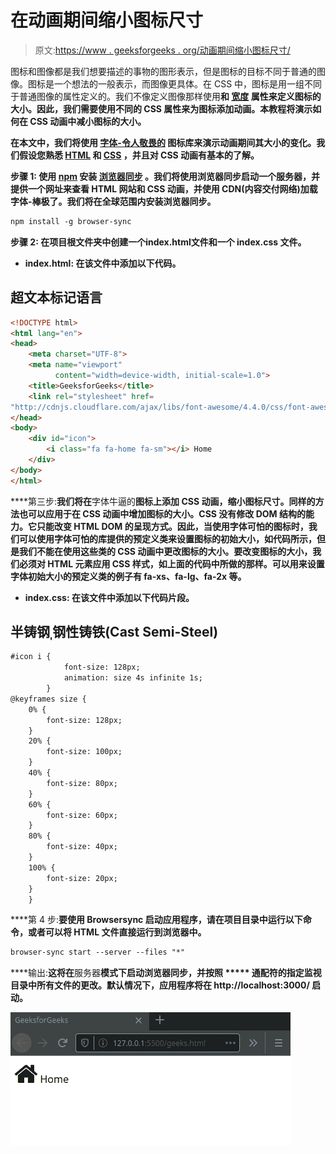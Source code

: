 # 在动画期间缩小图标尺寸

> 原文:[https://www . geeksforgeeks . org/动画期间缩小图标尺寸/](https://www.geeksforgeeks.org/reduce-the-size-of-an-icon-during-the-animation/)

图标和图像都是我们想要描述的事物的图形表示，但是图标的目标不同于普通的图像。图标是一个想法的一般表示，而图像更具体。在 CSS 中，图标是用一组不同于普通图像的属性定义的。我们不像定义图像那样使用[](https://www.geeksforgeeks.org/css-height-and-width/)**和 [**宽度**](https://www.geeksforgeeks.org/css-height-and-width/) 属性来定义图标的大小。因此，我们需要使用不同的 CSS 属性来为图标添加动画。本教程将演示如何在 CSS 动画中减小图标的大小。**

**在本文中，我们将使用 [**字体-令人敬畏的**](https://fontawesome.com/) 图标库来演示动画期间其大小的变化。我们假设您熟悉 [**HTML**](https://www.geeksforgeeks.org/html-tutorials/) 和 [**CSS**](https://www.geeksforgeeks.org/css-tutorials/) ，并且对 CSS 动画有基本的了解。** 

****步骤 1:** 使用 [npm](https://www.geeksforgeeks.org/node-js-npm-node-package-manager/) 安装 [**浏览器同步**](https://www.browsersync.io/) 。我们将使用浏览器同步启动一个服务器，并提供一个网址来查看 HTML 网站和 CSS 动画，并使用 CDN(内容交付网络)加载**字体-棒极了**。我们将在全球范围内安装浏览器同步。**

```html
npm install -g browser-sync 
```

****步骤 2:** 在项目根文件夹中创建一个**index.html**文件和一个 **index.css** 文件。**

*   ****index.html:** 在该文件中添加以下代码。**

## **超文本标记语言**

```html
<!DOCTYPE html>
<html lang="en">
<head>
    <meta charset="UTF-8">
    <meta name="viewport" 
          content="width=device-width, initial-scale=1.0">
    <title>GeeksforGeeks</title>
    <link rel="stylesheet" href=
"http://cdnjs.cloudflare.com/ajax/libs/font-awesome/4.4.0/css/font-awesome.min.css">
</head>
<body>
    <div id="icon">
        <i class="fa fa-home fa-sm"></i> Home
    </div>
</body>
</html>
```

****第三步:**我们将在**字体牛逼的**图标上添加 CSS 动画，缩小图标尺寸。同样的方法也可以应用于在 CSS 动画中增加图标的大小。CSS 没有修改 DOM 结构的能力。它只能改变 HTML DOM 的呈现方式。因此，当使用字体可怕的图标时，我们可以使用字体可怕的库提供的预定义类来设置图标的初始大小，如代码所示，但是我们不能在使用这些类的 CSS 动画中更改图标的大小。要改变图标的大小，我们必须对 HTML 元素应用 CSS 样式，如上面的代码中所做的那样。可以用来设置字体初始大小的预定义类的例子有 fa-xs、fa-lg、fa-2x 等。**

*   ****index.css:** 在该文件中添加以下代码片段。**

## **半铸钢ˌ钢性铸铁(Cast Semi-Steel)**

```html
#icon i {
            font-size: 128px;
            animation: size 4s infinite 1s;
        }
@keyframes size {   
    0% {
        font-size: 128px;
    }
    20% {
        font-size: 100px;
    }
    40% {
        font-size: 80px;
    }
    60% {
        font-size: 60px;
    }
    80% {
        font-size: 40px;
    }
    100% {
        font-size: 20px;
    }
    }
```

****第 4 步:**要使用 Browsersync 启动应用程序，请在项目目录中运行以下命令，或者可以将 HTML 文件直接运行到浏览器中。**

```html
browser-sync start --server --files "*" 
```

****输出:**这将在**服务器**模式下启动浏览器同步，并按照 ***** 通配符的指定监视目录中所有文件的更改。默认情况下，应用程序将在 **http://localhost:3000/** 启动。** 

**![](img/f24df935dda57434af27514386bf81fc.png)**